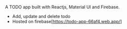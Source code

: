 A TODO app built with Reactjs, Material UI and Firebase.
- Add, update and delete todo
- Hosted on firebase[https://todo-app-66af4.web.app/]
